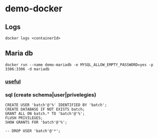 # demo-docker

## Logs
    docker logs <containerId>

## Maria db

    docker run --name demo-mariadb -e MYSQL_ALLOW_EMPTY_PASSWORD=yes -p 3306:3306 -d mariadb
    
### [useful](https://hub.docker.com/r/mysql/mysql-server)

### sql (create schema|user|privelegies)
    
	CREATE USER 'batch'@'%' IDENTIFIED BY 'batch';
	CREATE DATABASE IF NOT EXISTS batch;
	GRANT ALL ON batch.* TO 'batch'@'%';
	FLUSH PRIVILEGES;
	SHOW GRANTS FOR 'batch'@'%';
    
    -- DROP USER 'batch'@'*';



